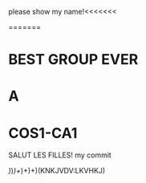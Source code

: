 please show my name!<<<<<<<

=======
# BEST GROUP EVER
# A
>>>>>>>

# COS1-CA1
SALUT LES FILLES!
my commit


_)_)_)+_)+)+)(KNKJVDV:LKVHKJ)
